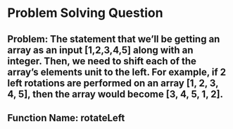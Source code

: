 # Problem Solving Question

## Problem: The statement that we’ll be getting an array as an input [1,2,3,4,5] along with an integer. Then, we need to shift each of the array’s elements unit to the left. For example, if 2 left rotations are performed on an array [1, 2, 3, 4, 5], then the array would become [3, 4, 5, 1, 2].

## Function Name: rotateLeft